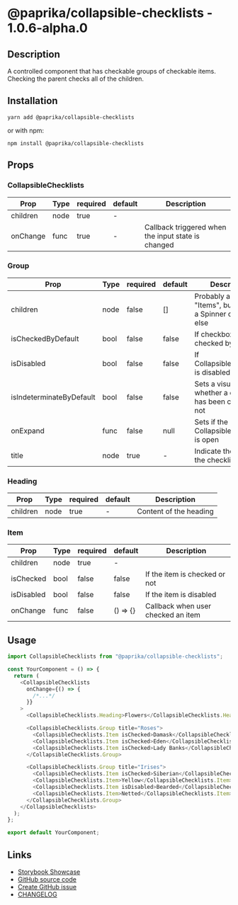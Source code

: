 <!-- start: Autogenerated - do not modify -->

# @paprika/collapsible-checklists - 1.0.6-alpha.0

## Description

A controlled component that has checkable groups of checkable items. Checking the parent checks all of the children.

## Installation

```
yarn add @paprika/collapsible-checklists
```

or with npm:

```
npm install @paprika/collapsible-checklists
```

## Props

### CollapsibleChecklists

| Prop     | Type | required | default | Description                                        |
| -------- | ---- | -------- | ------- | -------------------------------------------------- |
| children | node | true     | -       |                                                    |
| onChange | func | true     | -       | Callback triggered when the input state is changed |

### Group

| Prop                     | Type | required | default | Description                                                           |
| ------------------------ | ---- | -------- | ------- | --------------------------------------------------------------------- |
| children                 | node | false    | []      | Probably an array of "Items", but could be a Spinner or anything else |
| isCheckedByDefault       | bool | false    | false   | If checkbox is checked by default                                     |
| isDisabled               | bool | false    | false   | If CollapsibleChecklists is disabled                                  |
| isIndeterminateByDefault | bool | false    | false   | Sets a visual state whether a checklist has been checked or not       |
| onExpand                 | func | false    | null    | Sets if the CollapsibleChecklists is open                             |
| title                    | node | true     | -       | Indicate the title for the checklist                                  |

### Heading

| Prop     | Type | required | default | Description            |
| -------- | ---- | -------- | ------- | ---------------------- |
| children | node | true     | -       | Content of the heading |

### Item

| Prop       | Type | required | default  | Description                        |
| ---------- | ---- | -------- | -------- | ---------------------------------- |
| children   | node | true     | -        |                                    |
| isChecked  | bool | false    | false    | If the item is checked or not      |
| isDisabled | bool | false    | false    | If the item is disabled            |
| onChange   | func | false    | () => {} | Callback when user checked an item |

<!-- end: Autogenerated - do not modify -->
<!-- content -->

## Usage

```js
import CollapsibleChecklists from "@paprika/collapsible-checklists";

const YourComponent = () => {
  return (
    <CollapsibleChecklists
      onChange={() => {
        /*...*/
      }}
    >
      <CollapsibleChecklists.Heading>Flowers</CollapsibleChecklists.Heading>

      <CollapsibleChecklists.Group title="Roses">
        <CollapsibleChecklists.Item isChecked>Damask</CollapsibleChecklists.Item>
        <CollapsibleChecklists.Item isChecked>Eden</CollapsibleChecklists.Item>
        <CollapsibleChecklists.Item isChecked>Lady Banks</CollapsibleChecklists.Item>
      </CollapsibleChecklists.Group>

      <CollapsibleChecklists.Group title="Irises">
        <CollapsibleChecklists.Item isChecked>Siberian</CollapsibleChecklists.Item>
        <CollapsibleChecklists.Item>Yellow</CollapsibleChecklists.Item>
        <CollapsibleChecklists.Item isDisabled>Bearded</CollapsibleChecklists.Item>
        <CollapsibleChecklists.Item>Netted</CollapsibleChecklists.Item>
      </CollapsibleChecklists.Group>
    </CollapsibleChecklists>
  );
};

export default YourComponent;
```

<!-- eoContent -->

## Links

- [Storybook Showcase](https://paprika.highbond.com/?path=/story/navigation-collapsiblechecklists--showcase)
- [GitHub source code](https://github.com/acl-services/paprika/tree/master/packages/CollapsibleChecklists/src)
- [Create GitHub issue](https://github.com/acl-services/paprika/issues/new?label=[]&title=@paprika/collapsible-checklists%20[help]:%20your%20short%20description&body=%0A%23%20Help%20wanted%0A%0A%23%23%20Please%20write%20your%20question.%0A*A%20clear%20and%20concise%20description%20of%20what%20the%20question%20is*%0A%0A%23%23%20Additional%20context%0A*Add%20any%20other%20context%20or%20screenshots%20about%20your%20question%20here.*%0A)
- [CHANGELOG](https://github.com/acl-services/paprika/tree/master/packages/CollapsibleChecklists/CHANGELOG.md)
